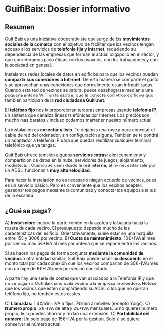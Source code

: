# GuifiBaix: Dossier informativo

## Resumen

GuifiBaix es una iniciativa cooperativista
que surge de los **movimientos sociales de la comarca**
con el objetivo de facilitar
que los vecinos tengan acceso a los servicios de **telefonía fija y internet**,
reduciendo su dependencia de las empresas que forman el actual oligopolio en el sector,
y que consideramos poco éticas
con los usuarios,
con los trabajadores y
con la sociedad en general.

Instalamos redes locales de datos en edificios
para que los vecinos puedan **compartir sus conexiones a Internet**.
De esta manera se comparte el gasto y
se aprovechan unas conexiones que normalmente estan infrautilizadas.
Cuando esta red de vecinos se satura,
puede desahogarse mediante una pequeña antena WiFi en la azotea,
que la conecta con otros edificios
que también participan de la **red ciudadana Guifi.net**.

El **teléfono fijo** nos lo proporcionan terceras empresas usando **telefonia IP**,
un sistema que canaliza líneas telefónicas por Internet.
Los precios son mucho mas baratos y incluso podemos mantener nuestro número actual.

La instalación es **conectar y listo**.
Te dejamos una roseta para conectar
el cable de red del ordenador, sin configuración alguna.
También se te pondrá un adaptador a telefonía IP para 
que puedas reutilizar cualquier terminal telefónico que ya tengas.

GuifiBaix ofrece también algunos **servicios extras**:
almacenamiento y comparticion de datos en la nube,
servidores de juegos,
alojamiento,
mediateca...
Cuando se usan desde la **red interna**,
al no necesitar salir por un ADSL,
funcionan a **muy alta velocidad**.

Para hacer la instalación no es necesario ningún acuerdo de vecinos,
pues es un servicio básico.
Pero es conveniente que los vecinos acepten
gestionar los pagos mediante la comunidad y
conectar los equipos a la luz de la escalera.


## ¿Qué se paga?

A) **Instalación:** incluye la parte común en la azotea y la bajada hasta la roseta de cada vecino.
   El presupuesto depende mucho de las características del edificio.
   Orientativamente, suele estar en una horquilla entre 150 y 300€ por vecino.
B) **Cuota de mantenimiento**: 10€+IVA al mes por vecino más 5€+IVA al mes por antena que se reparte entre los vecinos.

Si se hacen los pagos de forma conjunta 
**mediante la comunidad de vecinos** o otra entidad similar,
GuifiBaix puede hacer un **descuento** en el monto total
por cada conexión que los vecinos compartan
de 30€+IVA/mes con un tope de 6€+IVA/mes por vecino conectado.

A parte hay una serie de costes que van asociados a la Telefonía IP
y que no se pagan a GufiiBaix sino cada vecino a la empresa proveedora.
Nótese que los vecinos que esten compartiendo su ADSL o
los que no quieran teléfono fijo,
no tendrán estos costes.

C) **Llamadas:**
	1,4¢/min+IVA a fijos,
	7¢/min a móviles (excepto Yoigo).
C) **Número propio:** 2€+IVA de alta y 2€+IVA mensuales.
	Si no quieres número propio, te lo puedes ahorrar y te dan una extensión.
C) **Portabilidad del numero:** Un solo pago de 15€+IVA por la gestion.
	Solo si se quiere conservar el número actual.


